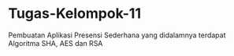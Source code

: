 # Tugas-Kelompok-11
Pembuatan Aplikasi Presensi Sederhana yang didalamnya terdapat Algoritma SHA, AES dan RSA
